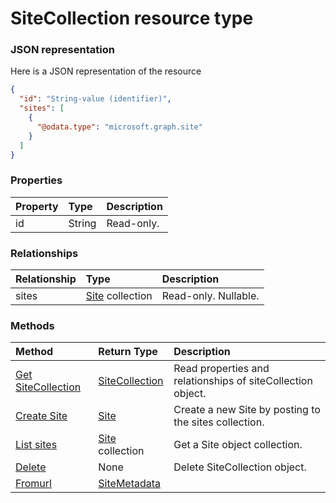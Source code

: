 # SiteCollection resource type



### JSON representation

Here is a JSON representation of the resource

<!-- {
  "blockType": "resource",
  "optionalProperties": [
    "sites"
  ],
  "@odata.type": "microsoft.graph.sitecollection"
}-->

```json
{
  "id": "String-value (identifier)",
  "sites": [
    {
      "@odata.type": "microsoft.graph.site"
    }
  ]
}

```
### Properties
| Property	   | Type	|Description|
|:---------------|:--------|:----------|
|id|String| Read-only.|

### Relationships
| Relationship | Type	|Description|
|:---------------|:--------|:----------|
|sites|[Site](site.md) collection| Read-only. Nullable.|

### Methods

| Method		   | Return Type	|Description|
|:---------------|:--------|:----------|
|[Get SiteCollection](../api/sitecollection_get.md) | [SiteCollection](sitecollection.md) |Read properties and relationships of siteCollection object.|
|[Create Site](../api/sitecollection_post_sites.md) |[Site](site.md)| Create a new Site by posting to the sites collection.|
|[List sites](../api/sitecollection_list_sites.md) |[Site](site.md) collection| Get a Site object collection.|
|[Delete](../api/sitecollection_delete.md) | None |Delete SiteCollection object. |
|[Fromurl](../api/sitecollection_fromurl.md)|[SiteMetadata](sitemetadata.md)||

<!-- uuid: 8fcb5dbc-d5aa-4681-8e31-b001d5168d79
2015-10-25 14:57:30 UTC -->
<!-- {
  "type": "#page.annotation",
  "description": "SiteCollection resource",
  "keywords": "",
  "section": "documentation",
  "tocPath": ""
}-->